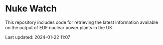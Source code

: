 # Nuke Watch

This repository includes code for retrieving the latest information available on the output of EDF nuclear power plants in the UK.

Last updated: 2024-01-22 11:07